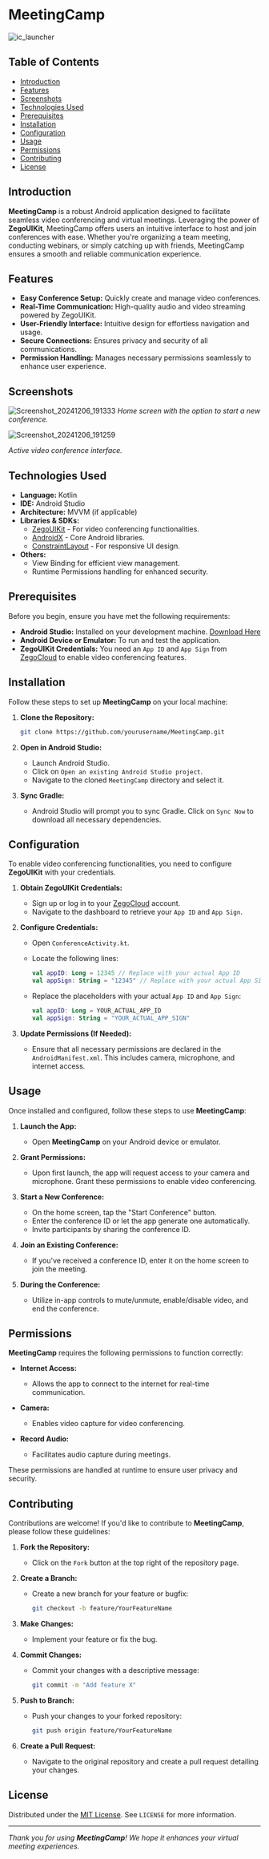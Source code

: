 # MeetingCamp

![ic_launcher](https://github.com/user-attachments/assets/92131253-3f02-42eb-ad01-e21d6d62550c)


## Table of Contents

- [Introduction](#introduction)
- [Features](#features)
- [Screenshots](#screenshots)
- [Technologies Used](#technologies-used)
- [Prerequisites](#prerequisites)
- [Installation](#installation)
- [Configuration](#configuration)
- [Usage](#usage)
- [Permissions](#permissions)
- [Contributing](#contributing)
- [License](#license)

## Introduction

**MeetingCamp** is a robust Android application designed to facilitate seamless video conferencing and virtual meetings. Leveraging the power of **ZegoUIKit**, MeetingCamp offers users an intuitive interface to host and join conferences with ease. Whether you're organizing a team meeting, conducting webinars, or simply catching up with friends, MeetingCamp ensures a smooth and reliable communication experience.

## Features

- **Easy Conference Setup:** Quickly create and manage video conferences.
- **Real-Time Communication:** High-quality audio and video streaming powered by ZegoUIKit.
- **User-Friendly Interface:** Intuitive design for effortless navigation and usage.
- **Secure Connections:** Ensures privacy and security of all communications.
- **Permission Handling:** Manages necessary permissions seamlessly to enhance user experience.

## Screenshots

<!-- Replace the placeholder paths with actual screenshots of your app -->

![Screenshot_20241206_191333](https://github.com/user-attachments/assets/6529ecdc-3223-49a9-9e62-271a7e797173)
*Home screen with the option to start a new conference.*

![Screenshot_20241206_191259](https://github.com/user-attachments/assets/367b0138-8d00-4c7b-bdbb-5c828bb4a115)

*Active video conference interface.*


## Technologies Used

- **Language:** Kotlin
- **IDE:** Android Studio
- **Architecture:** MVVM (if applicable)
- **Libraries & SDKs:**
  - [ZegoUIKit](https://www.zegocloud.com/) - For video conferencing functionalities.
  - [AndroidX](https://developer.android.com/jetpack/androidx) - Core Android libraries.
  - [ConstraintLayout](https://developer.android.com/training/constraint-layout) - For responsive UI design.
- **Others:**
  - View Binding for efficient view management.
  - Runtime Permissions handling for enhanced security.

## Prerequisites

Before you begin, ensure you have met the following requirements:

- **Android Studio:** Installed on your development machine. [Download Here](https://developer.android.com/studio)
- **Android Device or Emulator:** To run and test the application.
- **ZegoUIKit Credentials:** You need an `App ID` and `App Sign` from [ZegoCloud](https://www.zegocloud.com/) to enable video conferencing features.

## Installation

Follow these steps to set up **MeetingCamp** on your local machine:

1. **Clone the Repository:**

   ```bash
   git clone https://github.com/yourusername/MeetingCamp.git
   ```

2. **Open in Android Studio:**

   - Launch Android Studio.
   - Click on `Open an existing Android Studio project`.
   - Navigate to the cloned `MeetingCamp` directory and select it.

3. **Sync Gradle:**

   - Android Studio will prompt you to sync Gradle. Click on `Sync Now` to download all necessary dependencies.

## Configuration

To enable video conferencing functionalities, you need to configure **ZegoUIKit** with your credentials.

1. **Obtain ZegoUIKit Credentials:**

   - Sign up or log in to your [ZegoCloud](https://www.zegocloud.com/) account.
   - Navigate to the dashboard to retrieve your `App ID` and `App Sign`.

2. **Configure Credentials:**

   - Open `ConferenceActivity.kt`.
   - Locate the following lines:

     ```kotlin
     val appID: Long = 12345 // Replace with your actual App ID
     val appSign: String = "12345" // Replace with your actual App Sign
     ```

   - Replace the placeholders with your actual `App ID` and `App Sign`:

     ```kotlin
     val appID: Long = YOUR_ACTUAL_APP_ID
     val appSign: String = "YOUR_ACTUAL_APP_SIGN"
     ```

3. **Update Permissions (If Needed):**

   - Ensure that all necessary permissions are declared in the `AndroidManifest.xml`. This includes camera, microphone, and internet access.

## Usage

Once installed and configured, follow these steps to use **MeetingCamp**:

1. **Launch the App:**
   - Open **MeetingCamp** on your Android device or emulator.

2. **Grant Permissions:**
   - Upon first launch, the app will request access to your camera and microphone. Grant these permissions to enable video conferencing.

3. **Start a New Conference:**
   - On the home screen, tap the "Start Conference" button.
   - Enter the conference ID or let the app generate one automatically.
   - Invite participants by sharing the conference ID.

4. **Join an Existing Conference:**
   - If you've received a conference ID, enter it on the home screen to join the meeting.

5. **During the Conference:**
   - Utilize in-app controls to mute/unmute, enable/disable video, and end the conference.

## Permissions

**MeetingCamp** requires the following permissions to function correctly:

- **Internet Access:**
  - Allows the app to connect to the internet for real-time communication.

- **Camera:**
  - Enables video capture for video conferencing.

- **Record Audio:**
  - Facilitates audio capture during meetings.

These permissions are handled at runtime to ensure user privacy and security.

## Contributing

Contributions are welcome! If you'd like to contribute to **MeetingCamp**, please follow these guidelines:

1. **Fork the Repository:**
   - Click on the `Fork` button at the top right of the repository page.

2. **Create a Branch:**
   - Create a new branch for your feature or bugfix:

     ```bash
     git checkout -b feature/YourFeatureName
     ```

3. **Make Changes:**
   - Implement your feature or fix the bug.

4. **Commit Changes:**
   - Commit your changes with a descriptive message:

     ```bash
     git commit -m "Add feature X" 
     ```

5. **Push to Branch:**
   - Push your changes to your forked repository:

     ```bash
     git push origin feature/YourFeatureName
     ```

6. **Create a Pull Request:**
   - Navigate to the original repository and create a pull request detailing your changes.

## License

Distributed under the [MIT License](LICENSE). See `LICENSE` for more information.

---

*Thank you for using **MeetingCamp**! We hope it enhances your virtual meeting experiences.*

